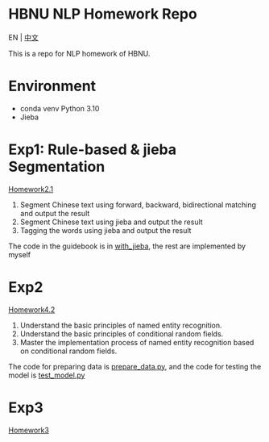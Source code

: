 # HBNU NLP Homework Repo

EN | [中文](README_CN.md)

This is a repo for NLP homework of HBNU.

# Environment
- conda venv Python 3.10
- Jieba

# Exp1: Rule-based & jieba Segmentation
[Homework2.1](./exp1)
1. Segment Chinese text using forward, backward, bidirectional matching and output the result
2. Segment Chinese text using jieba and output the result
3. Tagging the words using jieba and output the result

The code in the guidebook is in [with_jieba](exp1/with_jieba), the rest are implemented by myself

# Exp2
[Homework4.2](./exp2)
1. Understand the basic principles of named entity recognition.
2. Understand the basic principles of conditional random fields.
3. Master the implementation process of named entity recognition based on conditional random fields.

The code for preparing data is [prepare_data.py](exp2/process_data.py), and the code for testing the model is [test_model.py](exp2/test_model.py)

# Exp3
[Homework3](./exp3)